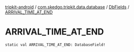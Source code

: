 [tripkit-android](../../index.md) / [com.skedgo.tripkit.data.database](../index.md) / [DbFields](index.md) / [ARRIVAL_TIME_AT_END](./-a-r-r-i-v-a-l_-t-i-m-e_-a-t_-e-n-d.md)

# ARRIVAL_TIME_AT_END

`static val ARRIVAL_TIME_AT_END: DatabaseField!`
